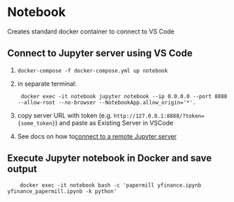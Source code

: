 # Notebook
Creates standard docker container to connect to VS Code

## Connect to Jupyter server using VS Code
1. ```docker-compose -f docker-compose.yml up notebook```
1. in separate terminal:
        
        docker exec -it notebook jupyter notebook --ip 0.0.0.0 --port 8888 --allow-root --no-browser --NotebookApp.allow_origin='*'.

1. copy server URL with token (e.g. `http://127.0.0.1:8888/?token={some_token}`) and paste as Existing Server in VSCode
1. See docs on how to[connect to a remote Jupyter server](https://code.visualstudio.com/docs/datascience/jupyter-notebooks#_connect-to-a-remote-jupyter-server)

## Execute Jupyter notebook in Docker and save output

        docker exec -it notebook bash -c 'papermill yfinance.ipynb yfinance_papermill.ipynb -k python'

